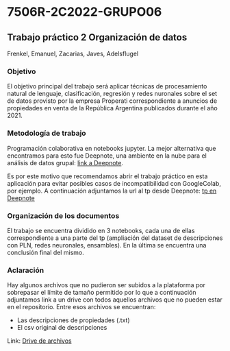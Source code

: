 # 7506R-2C2022-GRUPO06
## Trabajo práctico 2 Organización de datos 
Frenkel, Emanuel, Zacarias, Javes, Adelsflugel

### Objetivo
El objetivo principal del trabajo será aplicar técnicas de procesamiento natural de lenguaje, clasificación, regresión y redes nuronales sobre el set de datos provisto por la empresa Properati correspondiente a anuncios de propiedades en venta de la República Argentina publicados durante el año 2021.

### Metodología de trabajo
Programación colaborativa en notebooks jupyter. La mejor alternativa que encontramos para esto fue Deepnote, una ambiente en la nube para el análisis de datos grupal:
[link a Deepnote](https://deepnote.com/home).

Es por este motivo que recomendamos abrir el trabajo práctico en esta aplicación para evitar posibles casos de incompatibilidad con GoogleColab, por ejemplo. A continuación adjuntamos la url al tp desde Deepnote: [tp en Deepnote](https://deepnote.com/workspace/orga-de-datos-a1ca-7f916866-654b-4dff-a420-edb2828ad6cc/project/tp2-orga-8953c3ab-dbb1-46a7-ac7e-fe8a0929b2fc/notebook/7506R_TP2_GRUPO06_ENTREGA_N1-96edaa2e177143f39e57da54459e8d9f)

### Organización de los documentos
El trabajo se encuentra dividido en 3 notebooks, cada una de ellas correspondiente a una parte del tp (ampliación del dataset de descripciones con PLN, redes neuronales, ensambles). En la última se encuentra una conclusión final del mismo.

### Aclaración
Hay algunos archivos que no pudieron ser subidos a la plataforma por sobrepasar el límite de tamaño permitido por lo que a continuación adjuntamos link a un drive con todos aquellos archivos que no pueden estar en el repositorio. Entre esos archivos se encuentran:
  * Las descripciones de propiedades (.txt)
  * El csv original de descripciones
  
  Link: [Drive de archivos](https://drive.google.com/drive/folders/1DY6IAve0CYeFnGGabXPfoD5mG4_by1u-?usp=sharing)
